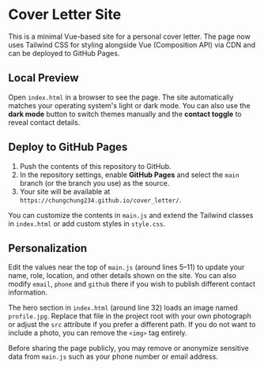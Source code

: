 # Cover Letter Site

This is a minimal Vue-based site for a personal cover letter. The page now uses Tailwind CSS for styling alongside Vue (Composition API) via CDN and can be deployed to GitHub Pages.

## Local Preview
Open `index.html` in a browser to see the page. The site automatically matches
your operating system's light or dark mode. You can also use the **dark mode**
button to switch themes manually and the **contact toggle** to reveal contact
details.

## Deploy to GitHub Pages
1. Push the contents of this repository to GitHub.
2. In the repository settings, enable **GitHub Pages** and select the `main` branch (or the branch you use) as the source.
3. Your site will be available at `https://chungchung234.github.io/cover_letter/`.

You can customize the contents in `main.js` and extend the Tailwind classes in `index.html` or add custom styles in `style.css`.

## Personalization
Edit the values near the top of `main.js` (around lines 5–11) to update your
name, role, location, and other details shown on the site. You can also modify
`email`, `phone` and `github` there if you wish to publish different contact
information.

The hero section in `index.html` (around line 32) loads an image named
`profile.jpg`. Replace that file in the project root with your own photograph or
adjust the `src` attribute if you prefer a different path. If you do not want to
include a photo, you can remove the `<img>` tag entirely.

Before sharing the page publicly, you may remove or anonymize sensitive data
from `main.js` such as your phone number or email address.
